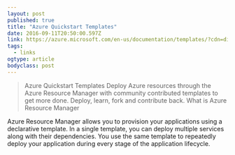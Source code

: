 ```yaml
---
layout: post 
published: true 
title: "Azure Quickstart Templates" 
date: 2016-09-11T20:50:00.597Z 
link: https://azure.microsoft.com/en-us/documentation/templates/?cdn=disable 
tags:
  - links
ogtype: article 
bodyclass: post 
---
```


> Azure Quickstart Templates
Deploy Azure resources through the Azure Resource Manager with community contributed templates to get more done. Deploy, learn, fork and contribute back.
What is Azure Resource Manager

Azure Resource Manager allows you to provision your applications using a declarative template. In a single template, you can deploy multiple services along with their dependencies. You use the same template to repeatedly deploy your application during every stage of the application lifecycle.

